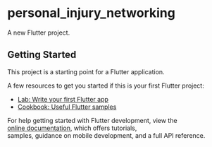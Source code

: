 # personal_injury_networking
   
A new Flutter project.    
      
## Getting Started                      
    
This project is a starting point for a Flutter application.              
   
A few resources to get you started if this is your first Flutter project:     
  
- [Lab: Write your first Flutter app](https://docs.flutter.dev/get-started/codelab)     
- [Cookbook: Useful Flutter samples](https://docs.flutter.dev/cookbook)   
   
For help getting started with Flutter development, view the    
[online documentation](https://docs.flutter.dev/), which offers tutorials,  
samples, guidance on mobile development, and a full API reference. 
